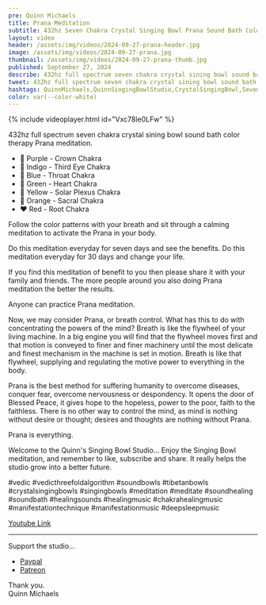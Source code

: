 ```yaml
---
pre: Quinn Michaels
title: Prana Meditation
subtitle: 432hz Seven Chakra Crystal Singing Bowl Prana Sound Bath Color Therapy Meditation
layout: video
header: /assets/img/videos/2024-09-27-prana-header.jpg
image: /assets/img/videos/2024-09-27-prana.jpg
thumbnail: /assets/img/videos/2024-09-27-prana-thumb.jpg
published: September 27, 2024
describe: 432hz full spectrum seven chakra crystal sining bowl sound bath color therapy Prana meditation. Do this meditation everyday for seven days and see the benefits. Do this meditation everyday for 30 days and change your life.
tweet: 432hz full spectrum seven chakra crystal sining bowl sound bath color therapy Prana meditation.
hashtags: QuinnMichaels,QuinnSingingBowlStudio,CrystalSingingBowl,SevenChakraMeditation,Video
color: var(--color-white)
---
```

{% include videoplayer.html id="Vxc78le0LFw" %}

432hz full spectrum seven chakra crystal sining bowl sound bath color therapy Prana meditation.

- 💜 Purple - Crown Chakra
- 💙 Indigo - Third Eye Chakra
- 🩵 Blue - Throat Chakra
- 💚 Green - Heart Chakra
- 💛 Yellow - Solar Plexus Chakra
- 🧡 Orange - Sacral Chakra
- ❤️ Red - Root Chakra

Follow the color patterns with your breath and sit through a calming meditation to activate the Prana in your body.

Do this meditation everyday for seven days and see the benefits. Do this meditation everyday for 30 days and change your life.

If you find this meditation of benefit to you then please share it with your family and friends.  The more people around you also doing Prana meditation the better the results.

Anyone can practice Prana meditation.

Now, we may consider Prana, or breath control. What has this to do with concentrating the powers of the mind? Breath is like the flywheel of your living machine. In a big engine you will find that the flywheel moves first and that motion is conveyed to finer and finer machinery until the most delicate and finest mechanism in the machine is set in motion. Breath is like that flywheel, supplying and regulating the motive power to everything in the body.

Prana is the best method for suffering humanity to overcome diseases, conquer fear, overcome nervousness or despondency. It opens the door of Blessed Peace, it gives hope to the hopeless, power to the poor, faith to the faithless. There is no other way to control the mind, as mind is nothing without desire or thought; desires and thoughts are nothing without Prana.

Prana is everything.

Welcome to the Quinn's Singing Bowl Studio...
Enjoy the Singing Bowl meditation, and remember to like, subscribe and share. It really helps the studio grow into a better future.

#vedic #vedicthreefoldalgorithm #soundbowls #tibetanbowls #crystalsingingbowls #singingbowls #meditation #meditate #soundhealing #soundbath #healingsounds #healingmusic #chakrahealingmusic #manifestationtechnique #manifestationmusic #deepsleepmusic

[Youtube Link](https://youtu.be/Vxc78le0LFw)

---

Support the studio...
- [Paypal](https://paypal.me/rahulaclub)  
- [Patreon](https://patreon.com/rahulaclub)

Thank you.  
Quinn Michaels
